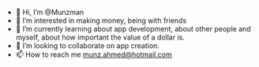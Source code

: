 - 👋 Hi, I’m @Munzman
- 👀 I’m interested in making money, being with friends
- 🌱 I’m currently learning about app development, about other people and myself, about how important the value of a dollar is.
- 💞️ I’m looking to collaborate on app creation.
- 📫 How to reach me munz.ahmed@hotmail.com

<!---
Munzman/Munzman is a ✨ special ✨ repository because its `README.md` (this file) appears on your GitHub profile.
You can click the Preview link to take a look at your changes.
--->
